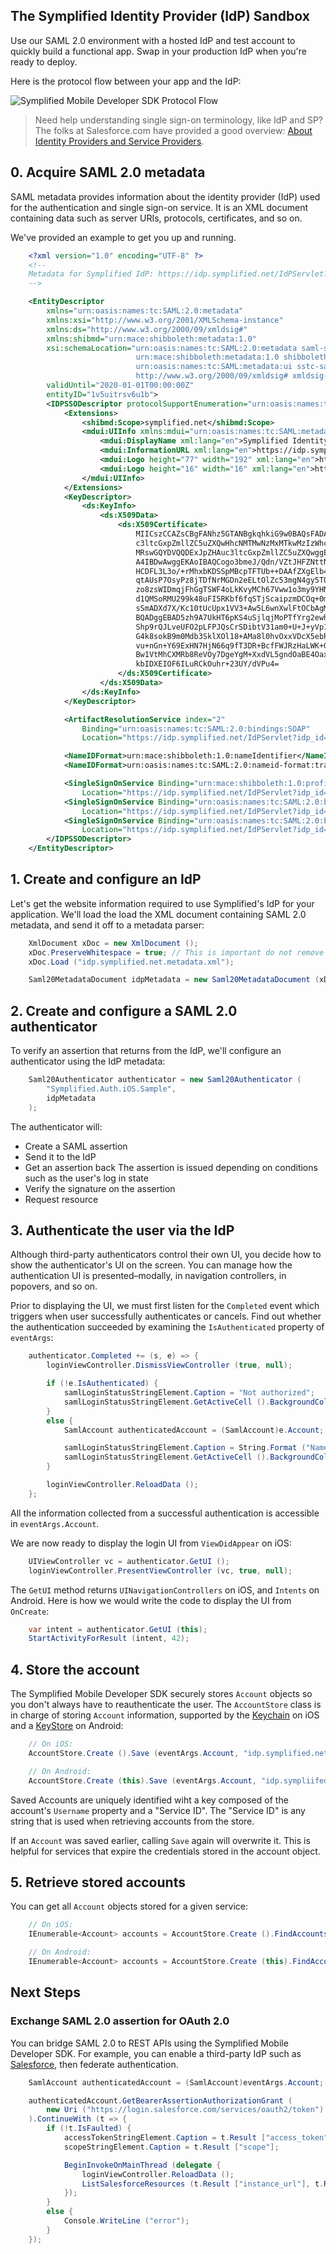 ## The Symplified Identity Provider (IdP) Sandbox

Use our SAML 2.0 environment with a hosted IdP and test account to quickly build a functional app. Swap in your production IdP when you're ready to deploy.

Here is the protocol flow between your app and the IdP:

![Symplified Mobile Developer SDK Protocol Flow](./icons/01.png)

> Need help understanding single sign-on terminology, like IdP and SP? The folks at Salesforce.com have provided a good overview:  [About Identity Providers and Service Providers](http://login.salesforce.com/help/doc/en/identity_provider_about.htm).



## 0. Acquire SAML 2.0 metadata

SAML metadata provides information about the identity provider (IdP) used for the authentication and single sign-on service. It is an XML document containing data such as server URIs, protocols, certificates, and so on.

We've provided an example to get you up and running.

```xml
	<?xml version="1.0" encoding="UTF-8" ?>
	<!--
	Metadata for Symplified IdP: https://idp.symplified.net/IdPServlet?idp_id=1v5uitrsv6u1b
	-->

	<EntityDescriptor
		xmlns="urn:oasis:names:tc:SAML:2.0:metadata"
		xmlns:xsi="http://www.w3.org/2001/XMLSchema-instance"
		xmlns:ds="http://www.w3.org/2000/09/xmldsig#"
		xmlns:shibmd="urn:mace:shibboleth:metadata:1.0"
		xsi:schemaLocation="urn:oasis:names:tc:SAML:2.0:metadata saml-schema-metadata-2.0.xsd
							urn:mace:shibboleth:metadata:1.0 shibboleth-metadata-1.0.xsd
							urn:oasis:names:tc:SAML:metadata:ui sstc-saml-metadata-ui-v1.0.xsd
							http://www.w3.org/2000/09/xmldsig# xmldsig-core-schema.xsd"
		validUntil="2020-01-01T00:00:00Z"
		entityID="1v5uitrsv6u1b">
		<IDPSSODescriptor protocolSupportEnumeration="urn:oasis:names:tc:SAML:2.0:protocol">
			<Extensions>
				<shibmd:Scope>symplified.net</shibmd:Scope>
				<mdui:UIInfo xmlns:mdui="urn:oasis:names:tc:SAML:metadata:ui">
					<mdui:DisplayName xml:lang="en">Symplified Identity Provider</mdui:DisplayName>
					<mdui:InformationURL xml:lang="en">https://idp.symplified.net</mdui:InformationURL>
					<mdui:Logo height="77" width="192" xml:lang="en">http://www.symplified.com/img/layout/logo.png</mdui:Logo>
					<mdui:Logo height="16" width="16" xml:lang="en">https://home.symplified.net/resources/favicon.ico</mdui:Logo>
				</mdui:UIInfo>
			</Extensions>
			<KeyDescriptor>
				<ds:KeyInfo>
					<ds:X509Data>
						<ds:X509Certificate>
							MIICszCCAZsCBgFANhz5GTANBgkqhkiG9w0BAQsFADAdMRswGQYDVQQDExJpZHAu
							c3ltcGxpZmllZC5uZXQwHhcNMTMwNzMxMTkwMzIzWhcNMTcwNzMxMTkwMzIzWjAd
							MRswGQYDVQQDExJpZHAuc3ltcGxpZmllZC5uZXQwggEiMA0GCSqGSIb3DQEBAQUA
							A4IBDwAwggEKAoIBAQCogo3bmeJ/Qdn/VZtJHFZNttNu02fdu7ViuLTbpzaNL6TL
							HCDFL3L3o/+rMhxbKDSSpMBcpTFTUb++DAAfZXgElb4KjC5IHo33Q/b+CWs9UnH2
							qtAUsP7OsyPz8jTDfNrMGDn2eELtOlZc53mgN4gy5T0YJR/eJu0DDO8jEjngHqZc
							zo8zsWIDmqjFhGgTSWF4oLkKvyMCh67Vww1o3my9YHN3cBgV3wGRUZZk8meL0Vxs
							d1QMSoRMU299k48uFI5RKbf6fqSTjScaipzmDCOq+0m+G0rfETPWGzWQsmdgMQ7z
							sSmADXd7X/Kc10tUcUpx1VV3+Aw5L6wnXwlFtOCbAgMBAAEwDQYJKoZIhvcNAQEL
							BQADggEBAD5zh9A7UkHT6pKS4uSjlqjMoPTfYrg2ewhom38pbgimjqmOudquLQSj
							Shp9rQJLveUFO2pLFPJQsCrSDibtV31am0+U+J+yVp1C97natv7+eoeHue0fZy4y
							G4k8sokB9m0Mdb3SklXOl18+AMa8l0hvOxxVDcX5ebPLe1nONBRuTV4k/JdQfEVj
							vu+nGn+Y69ExHN7HjN66q9fT3DR+BcfFWJRzHaLWK+GzAaS6YPJ/F+6+iCF36rD7
							Bw1VtMhCXMRb8ReVOy7DgeYgM+XxdVL5gndOaBE4Oaxc9PhgKou36PDi+yAd+EGz
							kbIDXEIOF6ILuRCkOuhr+23UY/dVPu4=
						</ds:X509Certificate>
					</ds:X509Data>
				</ds:KeyInfo>
			</KeyDescriptor>

			<ArtifactResolutionService index="2"
				Binding="urn:oasis:names:tc:SAML:2.0:bindings:SOAP"
				Location="https://idp.symplified.net/IdPServlet?idp_id=1v5uitrsv6u1b"/>

			<NameIDFormat>urn:mace:shibboleth:1.0:nameIdentifier</NameIDFormat>
			<NameIDFormat>urn:oasis:names:tc:SAML:2.0:nameid-format:transient</NameIDFormat>

			<SingleSignOnService Binding="urn:mace:shibboleth:1.0:profiles:AuthnRequest"
				Location="https://idp.symplified.net/IdPServlet?idp_id=1v5uitrsv6u1b"/>
			<SingleSignOnService Binding="urn:oasis:names:tc:SAML:2.0:bindings:HTTP-Redirect"
				Location="https://idp.symplified.net/IdPServlet?idp_id=1v5uitrsv6u1b"/>
			<SingleSignOnService Binding="urn:oasis:names:tc:SAML:2.0:bindings:HTTP-POST"
				Location="https://idp.symplified.net/IdPServlet?idp_id=1v5uitrsv6u1b"/>
		</IDPSSODescriptor>
	</EntityDescriptor>
```


## 1. Create and configure an IdP

Let's get the website information required to use Symplified's IdP for your application. We'll load the  load the XML document containing SAML 2.0 metadata, and send it off to a metadata parser:

```csharp
	XmlDocument xDoc = new XmlDocument ();
	xDoc.PreserveWhitespace = true; // This is important do not remove
	xDoc.Load ("idp.symplified.net.metadata.xml");

	Saml20MetadataDocument idpMetadata = new Saml20MetadataDocument (xDoc);
```

## 2. Create and configure a SAML 2.0 authenticator

To verify an assertion that returns from the IdP, we'll configure an authenticator using the IdP metadata:

```csharp
	Saml20Authenticator authenticator = new Saml20Authenticator (
		"Symplified.Auth.iOS.Sample",
		idpMetadata
	);
```

The authenticator will:

* Create a SAML assertion
* Send it to the IdP
* Get an assertion back
  The assertion is issued depending on conditions such as the user's log in state
* Verify the signature on the assertion
* Request resource


## 3. Authenticate the user via the IdP


Although third-party authenticators control their own UI, you decide how to show the authenticator's UI on the screen. You can manage how the authentication UI is presented–modally, in navigation controllers, in popovers, and so on.

Prior to displaying the UI, we must first listen for the `Completed` event which triggers when user successfully authenticates or cancels. Find out whether the authentication succeeded by examining the `IsAuthenticated` property of `eventArgs`:


```csharp
	authenticator.Completed += (s, e) => {
		loginViewController.DismissViewController (true, null);

		if (!e.IsAuthenticated) {
			samlLoginStatusStringElement.Caption = "Not authorized";
			samlLoginStatusStringElement.GetActiveCell ().BackgroundColor = UIColor.Red;
		}
		else {
			SamlAccount authenticatedAccount = (SamlAccount)e.Account;

			samlLoginStatusStringElement.Caption = String.Format ("Name: {0}", authenticatedAccount.Assertion.Subject.Value);
			samlLoginStatusStringElement.GetActiveCell ().BackgroundColor = UIColor.Green;
		}

		loginViewController.ReloadData ();
	};
```

All the information collected from a successful authentication is accessible in `eventArgs.Account`.

We are now ready to display the login UI from `ViewDidAppear` on iOS:

```csharp
	UIViewController vc = authenticator.GetUI ();
	loginViewController.PresentViewController (vc, true, null);
```

The `GetUI` method returns `UINavigationControllers` on iOS, and `Intents` on Android. Here is how we would write the code to display the UI from `OnCreate`:

```csharp
	var intent = authenticator.GetUI (this);
	StartActivityForResult (intent, 42);
```



## 4. Store the account


The Symplified Mobile Developer SDK securely stores `Account` objects so you don't always have to reauthenticate the user. The `AccountStore` class is in charge of storing `Account` information, supported by the [Keychain](https://developer.apple.com/library/ios/#documentation/security/Reference/keychainservices/Reference/reference.html) on iOS and a [KeyStore](http://developer.android.com/reference/java/security/KeyStore.html) on Android:

```csharp
	// On iOS:
	AccountStore.Create ().Save (eventArgs.Account, "idp.symplified.net");

	// On Android:
	AccountStore.Create (this).Save (eventArgs.Account, "idp.sympliifed.net");
```

Saved Accounts are uniquely identified wiht a key composed of the account's `Username` property and a "Service ID". The "Service ID" is any string that is used when retrieving accounts from the store.

If an `Account` was saved earlier, calling `Save` again will overwrite it. This is helpful for services that expire the credentials stored in the account object.


## 5. Retrieve stored accounts


You can get all `Account` objects stored for a given service:

```csharp
	// On iOS:
	IEnumerable<Account> accounts = AccountStore.Create ().FindAccountsForService ("idp.sympliifed.net");

	// On Android:
	IEnumerable<Account> accounts = AccountStore.Create (this).FindAccountsForService ("idp.sympliifed.net");
```


## Next Steps

### Exchange SAML 2.0 assertion for OAuth 2.0

You can bridge SAML 2.0 to REST APIs using the Symplified Mobile Developer SDK. For example, you can enable a third-party IdP such as [Salesforce](http://login.salesforce.com/help/doc/en/identity_provider_about.htm), then  federate authentication.

```csharp
	SamlAccount authenticatedAccount = (SamlAccount)eventArgs.Account;

	authenticatedAccount.GetBearerAssertionAuthorizationGrant (
		new Uri ("https://login.salesforce.com/services/oauth2/token")
	).ContinueWith (t => {
		if (!t.IsFaulted) {
			accessTokenStringElement.Caption = t.Result ["access_token"];
			scopeStringElement.Caption = t.Result ["scope"];

			BeginInvokeOnMainThread (delegate {
				loginViewController.ReloadData ();
				ListSalesforceResources (t.Result ["instance_url"], t.Result ["access_token"]);
			});
		}
		else {
			Console.WriteLine ("error");
		}
	});
```
